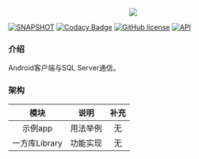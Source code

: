 <div align=center><img src="https://github.com/snpmyn/AndroidSQLServerCommunication/raw/master/image.png"/></div>

[![SNAPSHOT](https://jitpack.io/v/Jaouan/Revealator.svg)](https://jitpack.io/#snpmyn/AndroidSQLServerCommunication)
[![Codacy Badge](https://api.codacy.com/project/badge/Grade/120d786533f040e68a79b6cf2a734d1d)](https://www.codacy.com/manual/snpmyn/AndroidSQLServerCommunication?utm_source=github.com&amp;utm_medium=referral&amp;utm_content=snpmyn/AndroidSQLServerCommunication&amp;utm_campaign=Badge_Grade)
[![GitHub license](https://img.shields.io/badge/license-Apache%20License%202.0-blue.svg?style=flat)](https://www.apache.org/licenses/LICENSE-2.0)
[![API](https://img.shields.io/badge/API-19%2B-brightgreen.svg?style=flat)](https://android-arsenal.com/api?level=19)

### 介绍
Android客户端与SQL Server通信。

### 架构

| 模块 | 说明 | 补充 |
|:-:|:-:|:-:|
| 示例app | 用法举例 | 无 |
| 一方库Library | 功能实现 | 无 |
